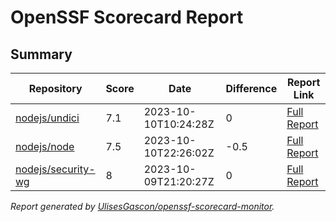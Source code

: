 # OpenSSF Scorecard Report

## Summary

| Repository | Score | Date | Difference | Report Link |
| -- | -- | -- | -- | -- |
| [nodejs/undici](https://github.com/nodejs/undici) | 7.1 | 2023-10-10T10:24:28Z | 0 | [Full Report](https://deps.dev/project/github/nodejs%2Fundici) |
| [nodejs/node](https://github.com/nodejs/node) | 7.5 | 2023-10-10T22:26:02Z | -0.5 | [Full Report](https://deps.dev/project/github/nodejs%2Fnode) |
| [nodejs/security-wg](https://github.com/nodejs/security-wg) | 8 | 2023-10-09T21:20:27Z | 0 | [Full Report](https://deps.dev/project/github/nodejs%2Fsecurity-wg) |

_Report generated by [UlisesGascon/openssf-scorecard-monitor](https://github.com/UlisesGascon/openssf-scorecard-monitor)._